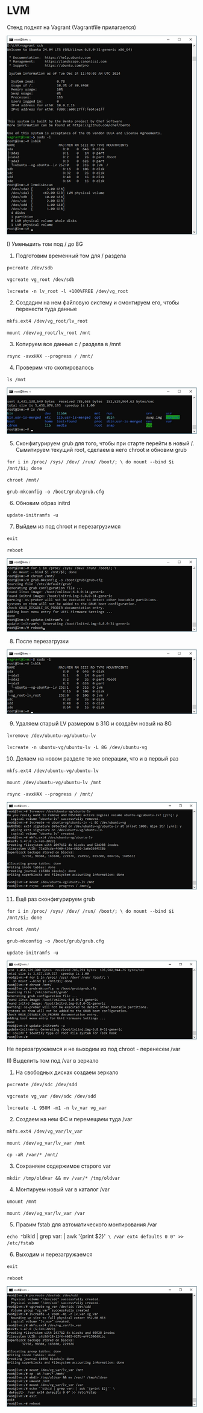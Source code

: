 # LVM

Стенд поднят на Vagrant (Vagrantfile прилагается)

![Image alt](https://github.com/NikPuskov/LVM/blob/main/lvm.jpg)

I) Уменьшить том под / до 8G

1. Подготовим временный том для / раздела

`pvcreate /dev/sdb`

`vgcreate vg_root /dev/sdb`

`lvcreate -n lv_root -l +100%FREE /dev/vg_root`

2. Создадим на нем файловую систему и смонтируем его, чтобы перенести туда данные

`mkfs.ext4 /dev/vg_root/lv_root`

`mount /dev/vg_root/lv_root /mnt`

3. Копируем все данные с / раздела в /mnt

`rsync -avxHAX --progress / /mnt/`

4. Проверим что скопировалось

`ls /mnt`

![Image alt](https://github.com/NikPuskov/LVM/blob/main/lvm1.jpg)

5. Сконфигурируем grub для того, чтобы при старте перейти в новый /. Сымитируем текущий root, сделаем в него chroot и обновим grub

`for i in /proc/ /sys/ /dev/ /run/ /boot/; \
 do mount --bind $i /mnt/$i; done`

`chroot /mnt/`

`grub-mkconfig -o /boot/grub/grub.cfg`

6. Обновим образ initrd

`update-initramfs -u`

7. Выйдем из под chroot и перезагрузимся

`exit`

`reboot`

![Image alt](https://github.com/NikPuskov/LVM/blob/main/lvm2.jpg)

8. После перезагрузки

![Image alt](https://github.com/NikPuskov/LVM/blob/main/lvm3.jpg)

9. Удаляем старый LV размером в 31G и создаём новый на 8G

`lvremove /dev/ubuntu-vg/ubuntu-lv`

`lvcreate -n ubuntu-vg/ubuntu-lv -L 8G /dev/ubuntu-vg`

10. Делаем на новом разделе те же операции, что и в первый раз

`mkfs.ext4 /dev/ubuntu-vg/ubuntu-lv`

`mount /dev/ubuntu-vg/ubuntu-lv /mnt`

`rsync -avxHAX --progress / /mnt/`

![Image alt](https://github.com/NikPuskov/LVM/blob/main/lvm4.jpg)

11. Ещё раз cконфигурируем grub

`for i in /proc/ /sys/ /dev/ /run/ /boot/; \
 do mount --bind $i /mnt/$i; done`

 `chroot /mnt/`

 `grub-mkconfig -o /boot/grub/grub.cfg`

 `update-initramfs -u`

 ![Image alt](https://github.com/NikPuskov/LVM/blob/main/lvm5.jpg)

 Не перезагружаемся и не выходим из под chroot - перенесем /var

 II) Выделить том под /var в зеркало

 1. На свободных дисках создаем зеркало

`pvcreate /dev/sdc /dev/sdd`

`vgcreate vg_var /dev/sdc /dev/sdd`

`lvcreate -L 950M -m1 -n lv_var vg_var`

2. Создаем на нем ФС и перемещаем туда /var

`mkfs.ext4 /dev/vg_var/lv_var`

`mount /dev/vg_var/lv_var /mnt`

`cp -aR /var/* /mnt/`

3. Сохраняем содержимое старого var

`mkdir /tmp/oldvar && mv /var/* /tmp/oldvar`

4. Монтируем новый var в каталог /var

`umount /mnt`

`mount /dev/vg_var/lv_var /var`

5. Правим fstab для автоматического монтирования /var

`echo "`blkid | grep var: | awk '{print $2}'` \
 /var ext4 defaults 0 0" >> /etc/fstab`

 6. Выходим и перезагружаемся

`exit`

`reboot`

![Image alt](https://github.com/NikPuskov/LVM/blob/main/lvm6.jpg)

